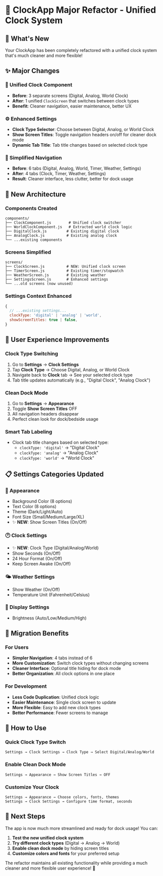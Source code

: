 # 🚀 ClockApp Major Refactor - Unified Clock System

## 🎯 **What's New**

Your ClockApp has been completely refactored with a unified clock system that's much cleaner and more flexible!

## ✨ **Major Changes**

### **🔀 Unified Clock Component**

- **Before**: 3 separate screens (Digital, Analog, World Clock)
- **After**: 1 unified `ClockScreen` that switches between clock types
- **Benefit**: Cleaner navigation, easier maintenance, better UX

### **⚙️ Enhanced Settings**

- **Clock Type Selector**: Choose between Digital, Analog, or World Clock
- **Show Screen Titles**: Toggle navigation headers on/off for cleaner dock mode
- **Dynamic Tab Title**: Tab title changes based on selected clock type

### **📱 Simplified Navigation**

- **Before**: 6 tabs (Digital, Analog, World, Timer, Weather, Settings)
- **After**: 4 tabs (Clock, Timer, Weather, Settings)
- **Result**: Cleaner interface, less clutter, better for dock usage

## 🔧 **New Architecture**

### **Components Created**

```
components/
├── ClockComponent.js        # Unified clock switcher
├── WorldClockComponent.js   # Extracted world clock logic
├── DigitalClock.js         # Existing digital clock
├── AnalogClock.js          # Existing analog clock
└── ...existing components
```

### **Screens Simplified**

```
screens/
├── ClockScreen.js          # NEW: Unified clock screen
├── TimerScreen.js          # Existing timer/stopwatch
├── WeatherScreen.js        # Existing weather
├── SettingsScreen.js       # Enhanced settings
└── ...old screens (now unused)
```

### **Settings Context Enhanced**

```javascript
{
  // ...existing settings...
  clockType: 'digital' | 'analog' | 'world',
  showScreenTitles: true | false,
}
```

## 🎨 **User Experience Improvements**

### **Clock Type Switching**

1. Go to **Settings** → **Clock Settings**
2. Tap **Clock Type** → Choose Digital, Analog, or World Clock
3. Navigate back to **Clock** tab → See your selected clock type
4. Tab title updates automatically (e.g., "Digital Clock", "Analog Clock")

### **Clean Dock Mode**

1. Go to **Settings** → **Appearance**
2. Toggle **Show Screen Titles** OFF
3. All navigation headers disappear
4. Perfect clean look for dock/bedside usage

### **Smart Tab Labeling**

- Clock tab title changes based on selected type:
  - `clockType: 'digital'` → "Digital Clock"
  - `clockType: 'analog'` → "Analog Clock"
  - `clockType: 'world'` → "World Clock"

## 📋 **Settings Categories Updated**

### **🎨 Appearance**

- Background Color (8 options)
- Text Color (8 options)
- Theme (Dark/Light/Auto)
- Font Size (Small/Medium/Large/XL)
- ✨ **NEW**: Show Screen Titles (On/Off)

### **🕐 Clock Settings**

- ✨ **NEW**: Clock Type (Digital/Analog/World)
- Show Seconds (On/Off)
- 24 Hour Format (On/Off)
- Keep Screen Awake (On/Off)

### **🌤️ Weather Settings**

- Show Weather (On/Off)
- Temperature Unit (Fahrenheit/Celsius)

### **📱 Display Settings**

- Brightness (Auto/Low/Medium/High)

## 🔄 **Migration Benefits**

### **For Users**

- **Simpler Navigation**: 4 tabs instead of 6
- **More Customization**: Switch clock types without changing screens
- **Cleaner Interface**: Optional title hiding for dock mode
- **Better Organization**: All clock options in one place

### **For Development**

- **Less Code Duplication**: Unified clock logic
- **Easier Maintenance**: Single clock screen to update
- **More Flexible**: Easy to add new clock types
- **Better Performance**: Fewer screens to manage

## 🎯 **How to Use**

### **Quick Clock Type Switch**

```
Settings → Clock Settings → Clock Type → Select Digital/Analog/World
```

### **Enable Clean Dock Mode**

```
Settings → Appearance → Show Screen Titles → OFF
```

### **Customize Your Clock**

```
Settings → Appearance → Choose colors, fonts, themes
Settings → Clock Settings → Configure time format, seconds
```

## 🚀 **Next Steps**

The app is now much more streamlined and ready for dock usage! You can:

1. **Test the new unified clock system**
2. **Try different clock types** (Digital → Analog → World)
3. **Enable clean dock mode** by hiding screen titles
4. **Customize colors and fonts** for your preferred setup

The refactor maintains all existing functionality while providing a much cleaner and more flexible user experience! 🎊
